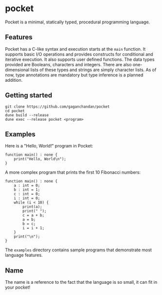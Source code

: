 # pocket
Pocket is a minimal, statically typed, procedural programming language.

## Features
Pocket has a C-like syntax and execution starts at the `main` function. It supports basic I/O operations and provides constructs for conditional and iterative execution. It also supports user defined functions. The data types provided are Booleans, characters and integers. There are also one-dimensional lists of these types and strings are simply character lists. As of now, type annotations are mandatory but type inference is a planned addition.

## Getting started
```
git clone https://github.com/gaganchandan/pocket
cd pocket
dune build --release
dune exec --release pocket <program>
```

## Examples
 Here is a "Hello, World!" program in Pocket:

```
function main() : none {
    print("Hello, World\n");
}
```

A more complex program that prints the first 10 Fibonacci numbers:

```
function main() : none {
    a : int = 0;
    b : int = 1;
    c : int = 0;
    i : int = 0;
    while (i < 10) {
        print(a);
        print(" ");
        c = a + b;
        a = b;
        b = c;
        i = i + 1;
    }
    print("\n");
}
```


The `examples` directory contains sample programs that demonstrate most language features.


## Name
The name is a reference to the fact that the language is so small, it can fit in your pocket!
